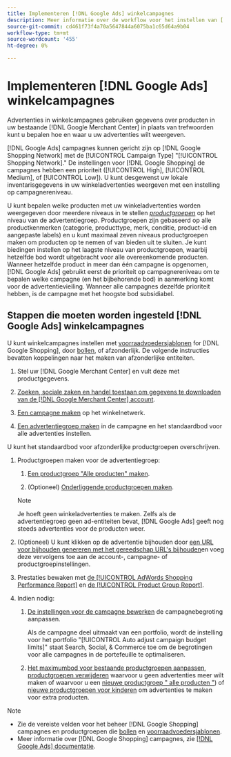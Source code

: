 ```yaml
---
title: Implementeren [!DNL Google Ads] winkelcampagnes
description: Meer informatie over de workflow voor het instellen van [!DNL Google Ads] winkelcampagnes.
source-git-commit: cd461f73f4a70a5647844a6075ba1c65d64a9b04
workflow-type: tm+mt
source-wordcount: '455'
ht-degree: 0%

---
```


# Implementeren [!DNL Google Ads] winkelcampagnes

Advertenties in winkelcampagnes gebruiken gegevens over producten in uw bestaande [!DNL Google Merchant Center] in plaats van trefwoorden kunt u bepalen hoe en waar u uw advertenties wilt weergeven.

[!DNL Google Ads] campagnes kunnen gericht zijn op [!DNL Google Shopping Network] met de [!UICONTROL Campaign Type] &quot;[!UICONTROL Shopping Network].&quot; De instellingen voor [!DNL Google Shopping] de campagnes hebben een prioriteit ([!UICONTROL High], [!UICONTROL Medium], of [!UICONTROL Low]). U kunt desgewenst uw lokale inventarisgegevens in uw winkeladvertenties weergeven met een instelling op campagnereniveau.

U kunt bepalen welke producten met uw winkeladvertenties worden weergegeven door meerdere niveaus in te stellen *[productgroepen](/help/search-social-commerce/campaign-management/campaigns/product-group-about.md)* op het niveau van de advertentiegroep. Productgroepen zijn gebaseerd op alle productkenmerken (categorie, producttype, merk, conditie, product-id en aangepaste labels) en u kunt maximaal zeven niveaus productgroepen maken om producten op te nemen of van bieden uit te sluiten. Je kunt biedingen instellen op het laagste niveau van productgroepen, waarbij hetzelfde bod wordt uitgebracht voor alle overeenkomende producten. Wanneer hetzelfde product in meer dan één campagne is opgenomen, [!DNL Google Ads] gebruikt eerst de prioriteit op campagnereniveau om te bepalen welke campagne (en het bijbehorende bod) in aanmerking komt voor de advertentievieiling. Wanneer alle campagnes dezelfde prioriteit hebben, is de campagne met het hoogste bod subsidiabel.

## Stappen die moeten worden ingesteld [!DNL Google Ads] winkelcampagnes

U kunt winkelcampagnes instellen met [voorraadvoedersjablonen](/help/search-social-commerce/campaign-management/inventory-feeds/inventory-feeds-about.md) for [!DNL Google Shopping], door [bollen](/help/search-social-commerce/campaign-management/bulksheets/bulksheet-about.md), of afzonderlijk. De volgende instructies bevatten koppelingen naar het maken van afzonderlijke entiteiten.

1. Stel uw [!DNL Google Merchant Center] en vult deze met productgegevens.

1. [Zoeken, sociale zaken en handel toestaan om gegevens te downloaden van de [!DNL Google Merchant Center] account](/help/search-social-commerce/campaign-management/accounts/merchant-account-manage.md).

1. [Een campagne maken](/help/search-social-commerce/campaign-management/campaigns/campaign-manage.md) op het winkelnetwerk.

1. [Een advertentiegroep maken](/help/search-social-commerce/campaign-management/campaigns/ad-group-manage.md) in de campagne en het standaardbod voor alle advertenties instellen.

U kunt het standaardbod voor afzonderlijke productgroepen overschrijven.

1. Productgroepen maken voor de advertentiegroep:

   1. [Een productgroep &quot;Alle producten&quot; maken](/help/search-social-commerce/campaign-management/campaigns/product-group-manage.md).

   1. (Optioneel) [Onderliggende productgroepen maken](/help/search-social-commerce/campaign-management/campaigns/product-group-manage.md).
   >[!NOTE]
   >Je hoeft geen winkeladvertenties te maken. Zelfs als de advertentiegroep geen ad-entiteiten bevat, [!DNL Google Ads] geeft nog steeds advertenties voor de producten weer.

1. (Optioneel) U kunt klikken op de advertentie bijhouden door [een URL voor bijhouden genereren met het gereedschap URL&#39;s bijhouden](/help/search-social-commerce/tools/click-tracking-url-generate.md)en voeg deze vervolgens toe aan de account-, campagne- of productgroepinstellingen.

1. Prestaties bewaken met [de [!UICONTROL AdWords Shopping Performance Report]](/help/search-social-commerce/reports/management/specialty/specialty-report-generate.md) en [de [!UICONTROL Product Group Report]](/help/search-social-commerce/reports/management/basic-advanced/basic-advanced-report-generate.md).

1. Indien nodig:

   1. [De instellingen voor de campagne bewerken](/help/search-social-commerce/campaign-management/campaigns/campaign-manage.md) de campagnebegroting aanpassen.

      Als de campagne deel uitmaakt van een portfolio, wordt de instelling voor het portfolio &quot;[!UICONTROL Auto adjust campaign budget limits]&quot; staat Search, Social, &amp; Commerce toe om de begrotingen voor alle campagnes in de portefeuille te optimaliseren.

   1. [Het maximumbod voor bestaande productgroepen aanpassen](/help/search-social-commerce/campaign-management/campaigns/product-group-manage.md), [productgroepen verwijderen](/help/search-social-commerce/campaign-management/campaigns/product-group-manage.md) waarvoor u geen advertenties meer wilt maken of waarvoor u een [nieuwe productgroep &quot; alle producten &quot;](/help/search-social-commerce/campaign-management/campaigns/product-group-manage.md)) of [nieuwe productgroepen voor kinderen](/help/search-social-commerce/campaign-management/campaigns/product-group-manage.md) om advertenties te maken voor extra producten.

>[!NOTE]
>
>* Zie de vereiste velden voor het beheer [!DNL Google Shopping] campagnes en productgroepen die [bollen](/help/search-social-commerce/campaign-management/bulksheets/bulksheet-data-formats/bulksheet-data-google.md) en [voorraadvoedersjablonen](/help/search-social-commerce/campaign-management/inventory-feeds/ad-templates/template-google-shopping.md).
>* Meer informatie over [!DNL Google Shopping] campagnes, zie [[!DNL Google Ads] documentatie](https://support.google.com/google-ads/answer/2454022).

